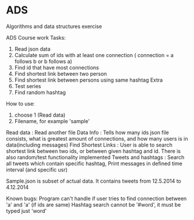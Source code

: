 # ADS
Algorithms and data structures exercise

ADS Course work 
Tasks:
1. Read json data
2. Calculate sum of ids with at least one connection ( connection = a follows b or b follows a)
3. Find id that have most connections
4. Find shortest link between two person
5. Find shortest link between persons using same hashtag
Extra
6. Test series
7. Find random hashtag

How to use: 
1. choose 1 (Read data)
2. Filename, for example 'sample'

Read data : Read another file
Data Info : Tells how many ids json file consists, what is greatest amount of connections, and how many users is in data(including messages)
Find Shortest Links : User is able to search shortest link between two ids, or between given hashtag and id. There is also random/test functionality implemented
Tweets and hashtags : Search all tweets which contain specific hashtag, Print messages in defined time interval (and specific usr)

Sample.json is subset of actual data. It contains tweets from 12.5.2014 to 4.12.2014

Known bugs:
Program can't handle if user tries to find connection between 'a' and 'a' (if ids are same)
Hashtag search cannot be '#word', it must be typed just 'word'

